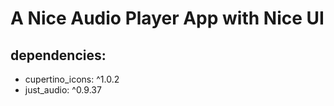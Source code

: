 # A Nice Audio Player App with Nice UI
## dependencies:
- cupertino_icons: ^1.0.2
- just_audio: ^0.9.37

